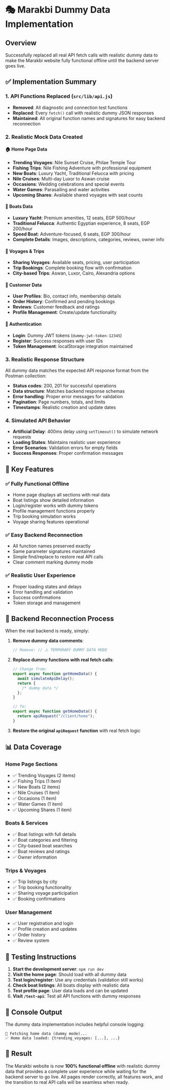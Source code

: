 # 🎭 Marakbi Dummy Data Implementation

## Overview

Successfully replaced all real API fetch calls with realistic dummy data to make the Marakbi website fully functional offline until the backend server goes live.

## ✅ **Implementation Summary**

### **1. API Functions Replaced** (`src/lib/api.js`)

- **Removed**: All diagnostic and connection test functions
- **Replaced**: Every `fetch()` call with realistic dummy JSON responses
- **Maintained**: All original function names and signatures for easy backend reconnection

### **2. Realistic Mock Data Created**

#### **🏠 Home Page Data**

- **Trending Voyages**: Nile Sunset Cruise, Philae Temple Tour
- **Fishing Trips**: Nile Fishing Adventure with professional equipment
- **New Boats**: Luxury Yacht, Traditional Felucca with pricing
- **Nile Cruises**: Multi-day Luxor to Aswan cruise
- **Occasions**: Wedding celebrations and special events
- **Water Games**: Parasailing and water activities
- **Upcoming Shares**: Available shared voyages with seat counts

#### **🚤 Boats Data**

- **Luxury Yacht**: Premium amenities, 12 seats, EGP 500/hour
- **Traditional Felucca**: Authentic Egyptian experience, 8 seats, EGP 200/hour
- **Speed Boat**: Adventure-focused, 6 seats, EGP 300/hour
- **Complete Details**: Images, descriptions, categories, reviews, owner info

#### **🌊 Voyages & Trips**

- **Sharing Voyages**: Available seats, pricing, user participation
- **Trip Bookings**: Complete booking flow with confirmation
- **City-based Trips**: Aswan, Luxor, Cairo, Alexandria options

#### **👤 Customer Data**

- **User Profiles**: Bio, contact info, membership details
- **Order History**: Confirmed and pending bookings
- **Reviews**: Customer feedback and ratings
- **Profile Management**: Create/update functionality

#### **🔐 Authentication**

- **Login**: Dummy JWT tokens (`dummy-jwt-token-12345`)
- **Register**: Success responses with user IDs
- **Token Management**: localStorage integration maintained

### **3. Realistic Response Structure**

All dummy data matches the expected API response format from the Postman collection:

- **Status codes**: 200, 201 for successful operations
- **Data structure**: Matches backend response schemas
- **Error handling**: Proper error messages for validation
- **Pagination**: Page numbers, totals, and limits
- **Timestamps**: Realistic creation and update dates

### **4. Simulated API Behavior**

- **Artificial Delay**: 400ms delay using `setTimeout()` to simulate network requests
- **Loading States**: Maintains realistic user experience
- **Error Scenarios**: Validation errors for empty fields
- **Success Responses**: Proper confirmation messages

## 🎯 **Key Features**

### **✅ Fully Functional Offline**

- Home page displays all sections with real data
- Boat listings show detailed information
- Login/register works with dummy tokens
- Profile management functions properly
- Trip booking simulation works
- Voyage sharing features operational

### **✅ Easy Backend Reconnection**

- All function names preserved exactly
- Same parameter signatures maintained
- Simple find/replace to restore real API calls
- Clear comment marking dummy mode

### **✅ Realistic User Experience**

- Proper loading states and delays
- Error handling and validation
- Success confirmations
- Token storage and management

## 🔄 **Backend Reconnection Process**

When the real backend is ready, simply:

1. **Remove dummy data comments**:

   ```javascript
   // Remove: // ⚠️ TEMPORARY DUMMY DATA MODE
   ```

2. **Replace dummy functions with real fetch calls**:

   ```javascript
   // Change from:
   export async function getHomeData() {
     await simulateApiDelay();
     return {
       /* dummy data */
     };
   }

   // To:
   export async function getHomeData() {
     return apiRequest("/client/home");
   }
   ```

3. **Restore the original `apiRequest` function** with real fetch logic

## 📊 **Data Coverage**

### **Home Page Sections**

- ✅ Trending Voyages (2 items)
- ✅ Fishing Trips (1 item)
- ✅ New Boats (2 items)
- ✅ Nile Cruises (1 item)
- ✅ Occasions (1 item)
- ✅ Water Games (1 item)
- ✅ Upcoming Shares (1 item)

### **Boats & Services**

- ✅ Boat listings with full details
- ✅ Boat categories and filtering
- ✅ City-based boat searches
- ✅ Boat reviews and ratings
- ✅ Owner information

### **Trips & Voyages**

- ✅ Trip listings by city
- ✅ Trip booking functionality
- ✅ Sharing voyage participation
- ✅ Booking confirmations

### **User Management**

- ✅ User registration and login
- ✅ Profile creation and updates
- ✅ Order history
- ✅ Review system

## 🚀 **Testing Instructions**

1. **Start the development server**: `npm run dev`
2. **Visit the home page**: Should load with all dummy data
3. **Test login/register**: Use any credentials (validation still works)
4. **Check boat listings**: All boats display with realistic data
5. **Test profile page**: User data loads and can be updated
6. **Visit `/test-api`**: Test all API functions with dummy responses

## 📝 **Console Output**

The dummy data implementation includes helpful console logging:

```
📡 Fetching home data (dummy mode)...
✅ Home data loaded: {trending_voyages: [...], ...}
```

## 🎉 **Result**

The Marakbi website is now **100% functional offline** with realistic dummy data that provides a complete user experience while waiting for the backend server to go live. All pages render correctly, all features work, and the transition to real API calls will be seamless when ready.

